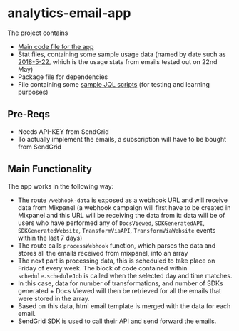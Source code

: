 # analytics-email-app

The project contains

* [Main code file for the app](https://github.com/maham-shahid/analytics-email/blob/master/index.js)
* Stat files, containing some sample usage data (named by date such as [2018-5-22](https://github.com/maham-shahid/analytics-email/blob/master/2018-5-22.json), which is the usage stats from emails tested out on 22nd May)
* Package file for dependencies
* File containing some [sample JQL scripts](https://github.com/maham-shahid/analytics-email/blob/master/test-jql-query.js) (for testing and learning purposes)


## Pre-Reqs

* Needs API-KEY from SendGrid
* To actually implement the emails, a subscription will have to be bought from SendGrid


## Main Functionality

The app works in the following way:

* The route `/webhook-data` is exposed as a webhook URL and will receive data from Mixpanel (a webhook campaign will first have to be created in Mixpanel and this URL will be receiving the data from it: data will be of users who have performed any of `DocsViewed`, `SDKGeneratedAPI`, `SDKGeneratedWebsite`, `TransformViaAPI`, `TransformViaWebsite` events within the last 7 days)
* The route calls `processWebhook` function, which parses the data and stores all the emails received from mixpanel, into an array
* The next part is processing data, this is scheduled to take place on Friday of every week. The block of code contained within `schedule.scheduleJob` is called when the selected day and time matches.
* In this case, data for number of transformations, and number of SDKs generated + Docs Viewed will then be retrieved for all the emails that were stored in the array.
* Based on this data, html email template is merged with the data for each email.
* SendGrid SDK is used to call their API and send forward the emails.